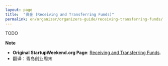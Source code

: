 ```yaml
---
layout: page
title:  "资金 (Receiving and Transferring Funds)" 
permalink: en/organizer/organizers-guide/receiving-transferring-funds/
---
```

TODO

**Note**

* __Original StartupWeekend.org Page__: [Receiving and Transferring Funds](http://startupweekend.org/organizer/organizers-guide/receiving-transferring-funds/). 
* 翻译：青岛创业周末